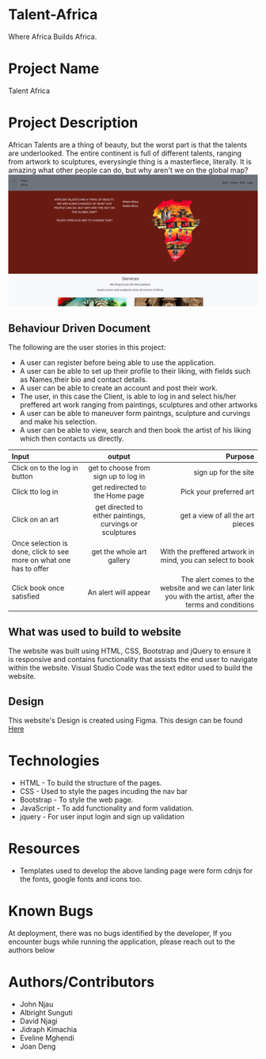 # Talent-Africa
Where Africa Builds Africa.

# Project Name
Talent Africa

# Project Description
African Talents are a thing of beauty, but the worst part is that the talents are underlooked. The entire continent is full of different talents, ranging from artwork to sculptures, everysingle thing is a masterfiece, literally. It is amazing what other people can do, but why aren't we on the global map?
<img src="./public/Assets/Landing page.png" alr="MAP OF AFRICA">

## Behaviour Driven Document
The following are the user stories in this project:

* A user can register before being able to use the application.
* A user can be able to set up their profile to their liking, with fields such as Names,their bio and contact details.
* A user can be able to create  an account and post their work.
* The user, in this case the Client, is able to log in and select his/her preffered art work ranging from paintings, sculptures and other artworks
* A user can be able to maneuver form paintngs, sculpture and curvings and make his selection.
* A user can be able to view, search and then book the artist of his liking which then contacts us directly.

| Input | output | Purpose |
| :-------------------------------------------- | :---------------------------------------------------------------------------: | ----------------------------------------------------------------------: |
| Click on to the log in button | get to choose from sign up to log in| sign up for the  site|
| Click tto log in | get redirected to the Home page | Pick your preferred art|
| Click on an art | get directed to either paintings, curvings or sculptures| get a view of all the art pieces |
| Once selection is done, click to see more on what one has to offer| get the whole art gallery  | With the preffered  artwork in mind, you can select to book|
| Click book once satisfied | An alert will appear | The alert comes to the website and we can later link you with the artist, after the terms and conditions |


## What was used to build to website
The website was built using HTML, CSS, Bootstrap and jQuery to ensure it is responsive and contains functionality that assists the end user to navigate within the website.
Visual Studio Code was the text editor used to build the website.

## Design
This website's Design is created using Figma. This design can be found <a href="https://www.figma.com/file/SH8LD6sDZZe3qVExrsmR5h/Talent-Africa-Group-Project?fuid=1086211074695891639">Here</a>

# Technologies
* HTML - To build the structure of the pages.
* CSS - Used to style the pages incuding the nav bar
* Bootstrap - To style the web page.
* JavaScript - To add functionality and form validation.
* jquery - For user input login and sign up validation

# Resources 
* Templates used to develop the above landing page were form cdnjs for the fonts, google fonts and icons too. 

# Known Bugs
At deployment, there was no bugs identified by the developer, If you encounter bugs while running the application, please reach out to the authors below 


# Authors/Contributors
* John Njau 
* Albright Sunguti
* David Njagi
* Jidraph Kimachia
* Eveline Mghendi
* Joan Deng